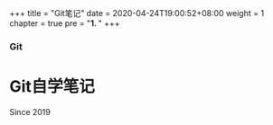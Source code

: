 +++
title = "Git笔记"
date = 2020-04-24T19:00:52+08:00
weight = 1
chapter = true
pre = "<b>1. </b>"
+++

### Git

# Git自学笔记

Since 2019